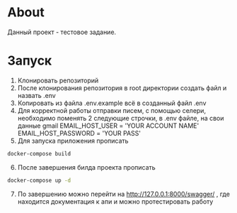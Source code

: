 # About
Данный проект - тестовое задание.
# Запуск
1. Клонировать репозиторий
2. После клонирования репозитория в root директории создать файл и назвать .env
3. Копировать из файла .env.example всё в созданный файл .env
4. Для корректной работы отправки писем, с помощью селери, необходимо поменять 2 следующие строчки, в .env файле, на свои данные gmail
EMAIL_HOST_USER = 'YOUR ACCOUNT NAME'
EMAIL_HOST_PASSWORD = 'YOUR PASS'
5. Для запуска приложения прописать
```bash
docker-compose build
```
6. После завершения билда проекта прописать
```bash
docker-compose up -d
```
7. По завершению можно перейти на http://127.0.0.1:8000/swagger/ , где находится документация к апи и можно протестировать работу
